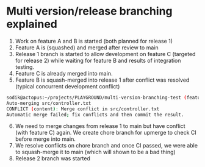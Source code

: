 # Multi version/release branching explained

1. Work on feature A and B is started (both planned for release 1)
2. Feature A is (squashed) and merged after review to main
3. Release 1 branch is started to allow development on feature C (targeted for release 2) while waiting for feature B and results of integration testing.
4. Feature C is already merged into main.
5. Feature B is squash-merged into release 1 after conflict was resolved (typical concurrent development conflict)

```bash
sodik@actopus:~/projects/PLAYGROUND/multi-version-branching-test (feature/feature-B)$ git merge release/1
Auto-merging src/controller.txt
CONFLICT (content): Merge conflict in src/controller.txt
Automatic merge failed; fix conflicts and then commit the result.
```

6. We need to merge changes from release 1 to main but have conflict (with feature C) again. We create chore branch for upmerge to check CI before merge into main. 
7. We resolve conflicts on chore branch and once CI passed, we were able to squash-merge it to main (which will shown to be a bad thing)
8. Release 2 branch was started

